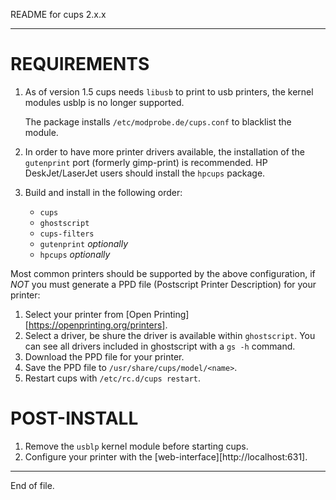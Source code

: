README for cups 2.x.x

---


REQUIREMENTS
============

1. As of version 1.5 cups needs `libusb` to print to usb printers, the kernel
   modules usblp is no longer supported.

   The package installs `/etc/modprobe.de/cups.conf` to blacklist the module.

2. In order to have more printer drivers available, the installation of the
   `gutenprint` port (formerly gimp-print) is recommended.  HP DeskJet/LaserJet
   users should install the `hpcups` package.

3. Build and install in the following order:
   - `cups`
   - `ghostscript`
   - `cups-filters`
   - `gutenprint` *optionally*
   - `hpcups` *optionally*

Most common printers should be supported by the above configuration, if *NOT*
you must generate a PPD file (Postscript Printer Description) for your printer:

1. Select your printer from [Open Printing][https://openprinting.org/printers].
2. Select a driver, be shure the driver is available within `ghostscript`.
   You can see all drivers included in ghostscript with a `gs -h` command.
3. Download the PPD file for your printer.
4. Save the PPD file to `/usr/share/cups/model/<name>`.
5. Restart cups with `/etc/rc.d/cups restart`.


POST-INSTALL
============

1. Remove the `usblp` kernel module before starting cups.
2. Configure your printer with the [web-interface][http://localhost:631].


---

End of file.
